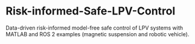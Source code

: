 # Risk-informed-Safe-LPV-Control
Data-driven risk-informed model-free safe control of LPV systems with MATLAB and ROS 2 examples (magnetic suspension and robotic vehicle).
